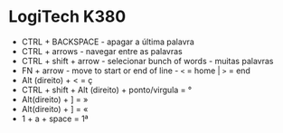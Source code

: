 # LogiTech K380

- CTRL + BACKSPACE - apagar a última palavra
- CTRL + arrows - navegar entre as palavras
- CTRL + shift + arrow - selecionar bunch of words - muitas palavras
- FN + arrow - move to start or end of line - `<` = home | `>` = end
- Alt (direito) + < = ç
- CTRL + shift + Alt (direito) + ponto/virgula = ° 
- Alt(direito) + ] = »
- Alt(direito) + ] = «
- 1 + a + space = 1ª  
